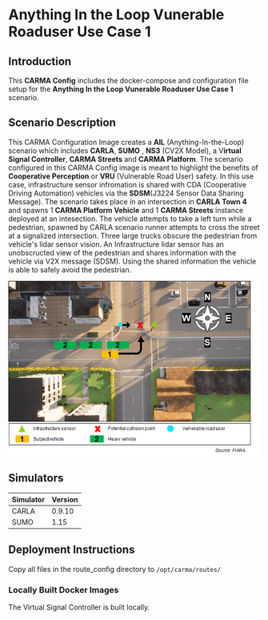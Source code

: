 # Anything In the Loop Vunerable Roaduser Use Case 1
## Introduction
This **CARMA Config** includes the docker-compose and configuration file setup for the **Anything In the Loop Vunerable Roaduser Use Case 1** scenario.
## Scenario Description
This CARMA Configuration Image creates a **AIL** (Anything-In-the-Loop) scenario which includes **CARLA**, **SUMO** , **NS3** (CV2X Model), a V**irtual Signal Controller**, **CARMA Streets** and **CARMA Platform**. The scenario configured in this CARMA Config image is meant to highlight the benefits of **Cooperative Perception**  or **VRU** (Vulnerable Road User) safety. In this use case, infrastructure sensor infromation is shared with CDA (Cooperative Driving Automation) vehicles via the **SDSM**(J3224 Sensor Data Sharing Message). The scenario takes place in an intersection in **CARLA Town 4** and spawns 1 **CARMA Platform Vehicle** and 1 **CARMA Streets** instance deployed at an intesection. The vehicle attempts to take a left turn while a pedestrian, spawned by CARLA scenario runner attempts to cross the street at a signalized intersection. Three large trucks obscure the  pedestrian from vehicle's lidar sensor vision. An Infrastructure lidar sensor has an unobscructed view of the pedestrian and shares information with the vehicle via V2X message (SDSM). Using the shared information the vehicle is able to safely avoid the pedestrian.

![Alt text](docs/scenario_diagram.png)
## Simulators
| Simulator      | Version |
| ----------- | ----------- |
| CARLA      | 0.9.10       |
| SUMO      | 1.15       |


## Deployment Instructions
Copy all files in the route_config directory to `/opt/carma/routes/`
### Locally Built Docker Images
The Virtual Signal Controller is built locally.
